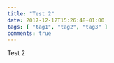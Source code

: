 ```yaml
---
title: "Test 2"
date: 2017-12-12T15:26:48+01:00
tags: [ "tag1", "tag2", "tag3" ]
comments: true
---
```


Test 2
